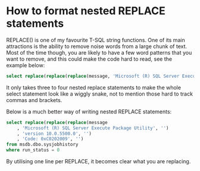 # How to format nested REPLACE statements

REPLACE() is one of my favourite T-SQL string functions. One of its main attractions is the ability to remove noise words from a large chunk of text. Most of the time though, you are likely to have a few word patterns that you want to remove, and this could make the code hard to read, see the example below:

````sql
select replace(replace(replace(message, 'Microsoft (R) SQL Server Execute Package Utility', ''), 'version 10.0.5500.0', ''), 'Code: 0xC0202009', '') from msdb.dbo.sysjobhistory where run_status = 0
````

It only takes three to four nested replace statements to make the whole select statement look like a wiggly snake, not to mention those hard to track commas and brackets.

Below is a much better way of writing nested REPLACE statements:

````sql
select replace(replace(replace(message
    , 'Microsoft (R) SQL Server Execute Package Utility', '')
    , 'version 10.0.5500.0', '')
    , 'Code: 0xC0202009', '')
from msdb.dbo.sysjobhistory
where run_status = 0
````

By utilising one line per REPLACE, it becomes clear what you are replacing.
